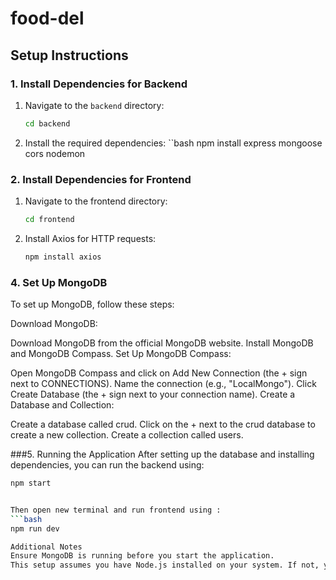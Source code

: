 # food-del

## Setup Instructions

### 1. Install Dependencies for Backend

1. Navigate to the `backend` directory:
   ```bash
   cd backend
2. Install the required dependencies:
``bash
npm install express mongoose cors nodemon


### 2. Install Dependencies for Frontend
1. Navigate to the frontend directory:

   ```bash
   cd frontend

2. Install Axios for HTTP requests:

   ```bash
   npm install axios

### 4. Set Up MongoDB
To set up MongoDB, follow these steps:

Download MongoDB:

Download MongoDB from the official MongoDB website.
Install MongoDB and MongoDB Compass.
Set Up MongoDB Compass:

Open MongoDB Compass and click on Add New Connection (the + sign next to CONNECTIONS).
Name the connection (e.g., "LocalMongo").
Click Create Database (the + sign next to your connection name).
Create a Database and Collection:

Create a database called crud.
Click on the + next to the crud database to create a new collection.
Create a collection called users.

###5. Running the Application
After setting up the database and installing dependencies, you can run the backend using:

   ```bash
   npm start


Then open new terminal and run frontend using :
   ```bash
   npm run dev

Additional Notes
Ensure MongoDB is running before you start the application.
This setup assumes you have Node.js installed on your system. If not, you can download it from the official Node.js website.

